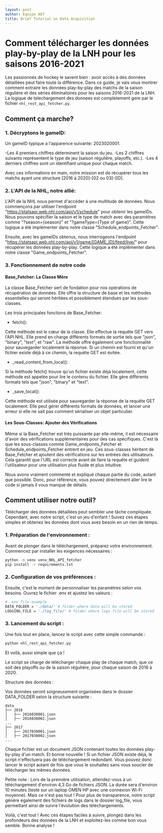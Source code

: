 ```yaml
---
layout: post
author: Equipe A07
title: Brief Tutorial on Data Acquisition
---
```


# Comment télécharger les données play-by-play de la LNH pour les saisons 2016-2021

Les passionnés de hockey le savent bien : avoir accès à des données détaillées peut faire toute la différence. Dans ce guide, je vais vous montrer comment extraire les données play-by-play des matchs de la saison régulière et des séries éliminatoires pour les saisons 2016-2021 de la LNH. La logique de telechargement des donnees est completement gere par le fichier `nhl_rest_api_fetcher.py`.

## Comment ça marche?

### 1. Décryptons le gameID:

Un gameID typique a l'apparence suivante: 2023020001.

-Les 4 premiers chiffres déterminent la saison du jeu.
-Les 2 chiffres suivants représentent le type de jeu (saison régulière, playoffs, etc.).
-Les 4 derniers chiffres sont un identifiant unique pour chaque match.

Avec ces informations en main, notre mission est de récupérer tous les matchs ayant une structure [2016 à 2020]-[02 ou 03]-[ID].

### 2. L'API de la NHL, notre allié:

L'API de la NHL nous permet d'accéder à une multitude de données. Nous commençons par utiliser l'endpoint "https://statsapi.web.nhl.com/api/v1/schedule" pour obtenir les gameIDs. Nous pouvons spécifier la saison et le type de match avec des paramètres comme "?season={season}" et "?gameType={Type of game}". Cette logique a été implémenter dans notre classe "Schedule_endpoints_Fetcher".

Ensuite, avec les gameIDs obtenus, nous interrogeons l'endpoint "https://statsapi.web.nhl.com/api/v1/game/[GAME_ID]/feed/live/" pour récupérer les données play-by-play. Cette logique a été implémenter dans notre classe "Game_endpoints_Fetcher".

### 3. Fonctionnement de notre code

#### Base_Fetcher: La Classe Mère

La classe Base_Fetcher sert de fondation pour nos opérations de récupération de données. Elle offre la structure de base et les méthodes essentielles qui seront héritées et possiblement étendues par les sous-classes.

Les trois principales fonctions de Base_Fetcher:

* fetch():

Cette méthode est le cœur de la classe. Elle effectue la requête GET vers l'API NHL. Elle prend en charge différents formats de sortie tels que "json", "binary", "text", et "raw". La méthode offre également une fonctionnalité pour sauvegarder localement la réponse. Si un chemin est fourni et qu'un fichier existe déjà à ce chemin, la requête GET est évitée.

* _read_content_from_local():

Si la méthode fetch() trouve qu'un fichier existe déjà localement, cette méthode est appelée pour lire le contenu du fichier. Elle gère différents formats tels que "json", "binary" et "text".

* _save_local():

Cette méthode est utilisée pour sauvegarder la réponse de la requête GET localement. Elle peut gérer différents formats de données, et lancer une erreur si elle ne sait pas comment sérialiser un objet particulier. 

#### Les Sous-Classes: Ajouter des Vérifications
Même si la Base_Fetcher est très puissante par elle-même, il est nécessaire d'avoir des vérifications supplémentaires pour des cas spécifiques. C'est là que les sous-classes comme Game_endpoints_Fetcher et Schedule_endpoints_Fetcher entrent en jeu. Ces sous-classes héritent de Base_Fetcher et ajoutent des vérifications sur les entrées des utilisateurs. Cela garantit que l'URL est correcte avant de faire la requête et guident l'utilisateur pour une utilisation plus fluide et plus intuitive.

Nous avons vraiment commenté et expliqué chaque partie du code, autant que possible. Donc, pour référence, vous pouvez directement aller lire le code si jamais il vous manque de détails.

## Comment utiliser notre outil? 

Télécharger des données détaillées peut sembler une tâche compliquée. Cependant, avec notre script, c'est un jeu d'enfant ! Suivez ces étapes simples et obtenez les données dont vous avez besoin en un rien de temps.

### 1. Préparation de l'environnement :

Avant de plonger dans le téléchargement, préparez votre environnement. Commencez par installer les exigences nécessaires :

```bash
python -m venv venv_NHL_API_fetcher
pip install -r requirements.txt
```

### 2. Configuration de vos préférences :

Ensuite, c'est le moment de personnaliser les paramètres selon vos besoins. Ouvrez le fichier .env et ajustez les valeurs :

```bash
# .env file example
DATA_FOLDER = './data/' # folder where data will be stored
LOGGING_FILE = './log_file/' # folder where logs file will be stored
```

### 3. Lancement du script :

Une fois tout en place, lancez le script avec cette simple commande :

```bash
python nhl_rest_api_fetcher.py
```

Et voilà, aussi simple que ça !

Le script se charge de télécharger chaque play de chaque match, que ce soit des playoffs ou de la saison régulière, pour chaque saison de 2016 à 2020.

Structure des données :

Vos données seront soigneusement organisées dans le dossier DATA_FOLDER selon la structure suivante :

```
data
├── 2016
│   ├── 2016030001.json
│   ├── 2016030002.json
...
├── 2017
│   ├── 2017030001.json
│   ├── 2017030002.json
...

```

Chaque fichier est un document JSON contenant toutes les données play-by-play d'un match. Et bonne nouvelle ! Si un fichier JSON existe déjà, le script n'effectuera pas de téléchargement redondant. Vous pouvez donc lancer le script autant de fois que vous le souhaitez sans vous soucier de télécharger les mêmes données.

Petite note : Lors de la première utilisation, attendez-vous à un téléchargement d'environ 4,3 Go de fichiers JSON. La durée sera d'environ 10 minutes (testé sur un laptop OMEN HP avec une connexion Wi-Fi moyenne). Mais ce n'est pas tout ! Pour plus de transparence, notre script génère également des fichiers de logs dans le dossier log_file, vous permettant ainsi de suivre l'évolution des téléchargements.

Voilà, c'est tout ! Avec ces étapes faciles à suivre, plongez dans les profondeurs des données de la LNH et exploitez-les comme bon vous semble. Bonne analyse !

